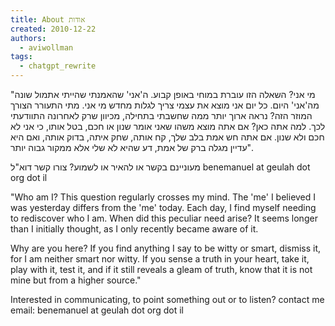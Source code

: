 ```yaml
---
title: About אודות
created: 2010-12-22
authors:
  - aviwollman
tags:
  - chatgpt_rewrite
---
```

"מי אני? השאלה הזו עוברת במוחי באופן קבוע. ה'אני' שהאמנתי שהייתי אתמול שונה מה'אני' היום. כל יום אני מוצא את עצמי צריך לגלות מחדש מי אני. מתי התעורר הצורך המוזר הזה? נראה ארוך יותר ממה שחשבתי בתחילה, מכיוון שרק לאחרונה התוודעתי לכך. למה אתה כאן? אם אתה מוצא משהו שאני אומר שנון או חכם, בטל אותו, כי אני לא חכם ולא שנון. אם אתה חש אמת בלב שלך, קח אותה, שחק איתה, בדוק אותה, ואם היא עדיין מגלה ברק של אמת, דע שהיא לא שלי אלא ממקור גבוה יותר".

מעוניינם בקשר או להאיר או לשמוע? צורו קשר דוא"ל benemanuel at geulah dot org dot il

"Who am I? This question regularly crosses my mind. The 'me' I believed I was yesterday differs from the 'me' today. Each day, I find myself needing to rediscover who I am. When did this peculiar need arise? It seems longer than I initially thought, as I only recently became aware of it.

Why are you here? If you find anything I say to be witty or smart, dismiss it, for I am neither smart nor witty. If you sense a truth in your heart, take it, play with it, test it, and if it still reveals a gleam of truth, know that it is not mine but from a higher source."

Interested in communicating, to point something out or to listen? contact me email: benemanuel at geulah dot org dot il
